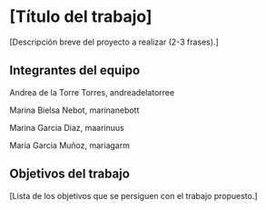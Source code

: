 # [Título del trabajo]

[Descripción breve del proyecto a realizar (2-3 frases).]

## Integrantes del equipo

Andrea de la Torre Torres, andreadelatorree

Marina Bielsa Nebot, marinanebott

Marina Garcia Diaz, maarinuus

Maria Garcia Muñoz, mariagarm

## Objetivos del trabajo

[Lista de los objetivos que se persiguen con el trabajo propuesto.]
